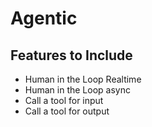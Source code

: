 # Agentic
## Features to Include
 - Human in the Loop Realtime
 - Human in the Loop async
 - Call a tool for input
 - Call a tool for output
